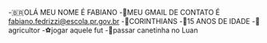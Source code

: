 -🇧🇷OLÁ MEU NOME É FABIANO
-🤝MEU GMAIL DE CONTATO É fabiano.fedrizzi@escola.pr.gov.br
-💯CORINTHIANS
-🎊15 ANOS DE IDADE
-🌱agricultor
-⚽jogar aquele fut
-🤙passar canetinha no Luan

